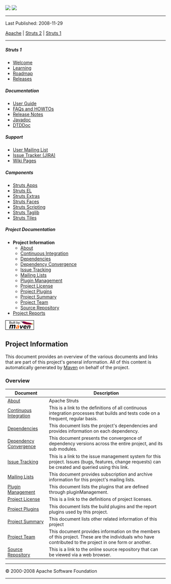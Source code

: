 <span id="bannerLeft">[![](http://www.apache.org/images/asf-logo.gif)](http://www.apache.org/)</span> <span id="bannerRight">[![](images/struts.gif)]()</span>

------------------------------------------------------------------------

Last Published: 2008-11-29

[Apache](http://www.apache.org/) | [Struts 2](2.x/) | [Struts 1](1.x/)

------------------------------------------------------------------------

##### Struts 1

-   [Welcome](index.html.md)
-   [Learning](learning.html.md)
-   [Roadmap](roadmap.html.md)
-   [Releases](downloads.html.md)

##### Documentation

-   [User Guide](userGuide/index.html.md)
-   [FAQs and HOWTOs](faqs/index.html.md)
-   [Release Notes](userGuide/release-notes.html.md)
-   [Javadoc](apidocs/index.html.md)
-   [DTDDoc](dtddoc/index.html.md)

##### Support

-   [User Mailing List](mail.html.md)
-   [Issue Tracker (JIRA)](http://issues.apache.org/struts/)
-   [Wiki Pages](http://wiki.apache.org/struts/)

##### Components

-   [Struts Apps](struts-apps/index.html.md)
-   [Struts EL](struts-el/index.html.md)
-   [Struts Extras](struts-extras/index.html.md)
-   [Struts Faces](struts-faces/index.html.md)
-   [Struts Scripting](struts-scripting/index.html.md)
-   [Struts Taglib](struts-taglib/index.html.md)
-   [Struts Tiles](struts-tiles/index.html.md)

##### Project Documentation

-   **Project Information**
    -   [About](index.html.md)
    -   [Continuous Integration](integration.html.md)
    -   [Dependencies](dependencies.html.md)
    -   [Dependency Convergence](dependency-convergence.html.md)
    -   [Issue Tracking](issue-tracking.html.md)
    -   [Mailing Lists](mail-lists.html.md)
    -   [Plugin Management](plugin-management.html.md)
    -   [Project License](license.html.md)
    -   [Project Plugins](plugins.html.md)
    -   [Project Summary](project-summary.html.md)
    -   [Project Team](team-list.html.md)
    -   [Source Repository](source-repository.html.md)
-   [Project Reports](project-reports.html.md)

[![Built by Maven](./images/logos/maven-feather.png)](http://maven.apache.org/ "Built by Maven")

Project Information
-------------------

This document provides an overview of the various documents and links that are part of this project's general information. All of this content is automatically generated by [Maven](http://maven.apache.org) on behalf of the project.

### Overview

| Document                                              | Description                                                                                                                                              |
|-------------------------------------------------------|----------------------------------------------------------------------------------------------------------------------------------------------------------|
| [About](index.html.md)                                   | Apache Struts                                                                                                                                            |
| [Continuous Integration](integration.html.md)            | This is a link to the definitions of all continuous integration processes that builds and tests code on a frequent, regular basis.                       |
| [Dependencies](dependencies.html.md)                     | This document lists the project's dependencies and provides information on each dependency.                                                              |
| [Dependency Convergence](dependency-convergence.html.md) | This document presents the convergence of dependency versions across the entire project, and its sub modules.                                            |
| [Issue Tracking](issue-tracking.html.md)                 | This is a link to the issue management system for this project. Issues (bugs, features, change requests) can be created and queried using this link.     |
| [Mailing Lists](mail-lists.html.md)                      | This document provides subscription and archive information for this project's mailing lists.                                                            |
| [Plugin Management](plugin-management.html.md)           | This document lists the plugins that are defined through pluginManagement.                                                                               |
| [Project License](license.html.md)                       | This is a link to the definitions of project licenses.                                                                                                   |
| [Project Plugins](plugins.html.md)                       | This document lists the build plugins and the report plugins used by this project.                                                                       |
| [Project Summary](project-summary.html.md)               | This document lists other related information of this project                                                                                            |
| [Project Team](team-list.html.md)                        | This document provides information on the members of this project. These are the individuals who have contributed to the project in one form or another. |
| [Source Repository](source-repository.html.md)           | This is a link to the online source repository that can be viewed via a web browser.                                                                     |

------------------------------------------------------------------------

© 2000-2008 Apache Software Foundation

------------------------------------------------------------------------


